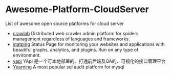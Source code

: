 # Awesome-Platform-CloudServer
List of awesome open source platforms for cloud server
 
+ [crawlab](https://github.com/crawlab-team/crawlab) Distributed web crawler admin platform for spiders management regardless of languages and frameworks.
+ [statping](https://github.com/statping/statping) Status Page for monitoring your websites and applications with beautiful graphs, analytics, and plugins. Run on any type of environment.
+ [yapi](https://github.com/YMFE/yapi) YApi 是一个可本地部署的、打通前后端及QA的、可视化的接口管理平台
+ [Yearning](https://github.com/cookieY/Yearning) A most popular sql audit platform for mysql 
